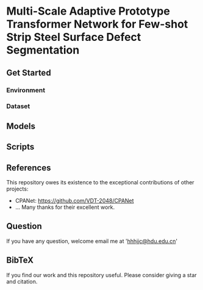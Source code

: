 # Multi-Scale Adaptive Prototype Transformer Network for Few-shot Strip Steel Surface Defect Segmentation





## Get Started

### Environment

### Dataset

## Models

## Scripts

## References

This repository owes its existence to the exceptional contributions of other projects:

* CPANet: https://github.com/VDT-2048/CPANet
* ...
Many thanks for their excellent work.

## Question
If you have any question, welcome email me at 'hhhjjc@hdu.edu.cn'


## BibTeX

If you find our work and this repository useful. Please consider giving a star and citation.

```bibtex

```
